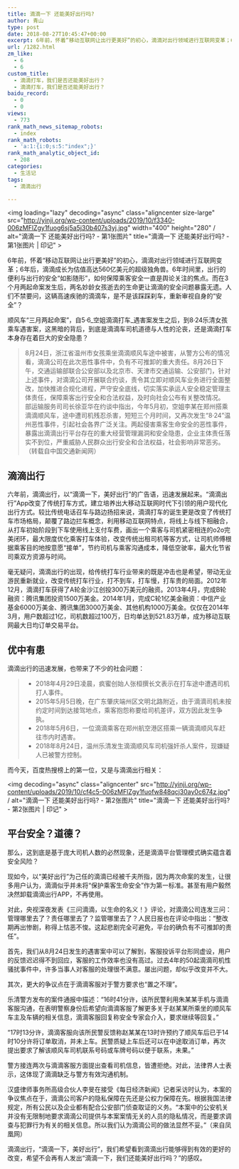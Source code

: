 ```yaml
---
title: 滴滴一下 还能美好出行吗?
author: 青山
type: post
date: 2018-08-27T10:45:47+00:00
excerpt: 6年前，怀着“移动互联网让出行更美好”的初心，滴滴对出行领域进行互联网变革；6年后，滴滴成长为估值高达560亿美元的超级独角兽。6年时间里，出行的便利与出行的安全“如影随形”，如何保障乘客安全一直是舆论关注的焦点。而在3个月两起命案发生后，两名妙龄女孩逝去的生命更让滴滴的安全问题暴露无遗。人们不禁要问，这辆高速疾驰的滴滴车，是不是该踩踩刹车，重新审视自身的“安全”？
url: /1282.html
zm_like:
  - 6
  - 6
custom_title:
  - 滴滴打车，我们是否还能美好出行？
  - 滴滴打车，我们是否还能美好出行？
baidu_record:
  - 0
  - 0
views:
  - 773
rank_math_news_sitemap_robots:
  - index
rank_math_robots:
  - 'a:1:{i:0;s:5:"index";}'
rank_math_analytic_object_id:
  - 208
categories:
  - 生活记
tags:
  - 滴滴出行

---
```

<img loading="lazy" decoding="async" class="aligncenter size-large" src="http://yinji.org/wp-content/uploads/2019/10/f3340-006zMFlZgy1fuog6sj5a5j30b407s3yj.jpg" width="400" height="280" / alt="滴滴一下 还能美好出行吗? - 第1张图片" title="滴滴一下 还能美好出行吗? - 第1张图片 | 印记" >

6年前，怀着“移动互联网让出行更美好”的初心，滴滴对出行领域进行互联网变革；6年后，滴滴成长为估值高达560亿美元的超级独角兽。6年时间里，出行的便利与出行的安全“如影随形”，如何保障乘客安全一直是舆论关注的焦点。而在3个月两起命案发生后，两名妙龄女孩逝去的生命更让滴滴的安全问题暴露无遗。人们不禁要问，这辆高速疾驰的滴滴车，是不是该踩踩刹车，重新审视自身的“安全”？

顺风车“三月两起命案”，自5·6_空姐滴滴打车_遇害案发生之后，到8·24乐清女孩乘车遇害案，这黑暗的背后，到底是滴滴车司机道德与人性的沦丧，还是滴滴打车本身存在着巨大的安全隐患？

<blockquote id="sc_xuk">
  <p>
    8月24日，浙江省温州市女孩乘坐滴滴顺风车途中被害，从警方公布的情况看，滴滴公司在此次恶性事件中，负有不可推卸的重大责任。8月26日下午，交通运输部联合公安部以及北京市、天津市交通运输、公安部门，针对上述事件，对滴滴公司开展联合约谈，责令其立即对顺风车业务进行全面整改，加快推进合规化进程，严守安全底线，切实落实承运人安全稳定管理主体责任，保障乘客出行安全和合法权益，及时向社会公布有关整改情况。 部运输服务司司长徐亚华在约谈中指出，今年5月初，空姐李某在郑州搭乘滴滴顺风车，途中遭司机残忍杀害，短短三个月时间，又再次发生“8·24”温州恶性事件，引起社会各界广泛关注。两起侵害乘客生命安全的恶性事件，暴露出滴滴出行平台存在的重大经营管理漏洞和安全隐患，企业主体责任落实不到位，严重威胁人民群众出行安全和合法权益，社会影响非常恶劣。（转载自中国交通新闻网）
  </p>
</blockquote>

## 滴滴出行

六年前，滴滴出行，以“滴滴一下，美好出行”的广告语，迅速发展起来。“滴滴出行”App改变了传统打车方式，建立培养出大移动互联网时代下引领的用户现代化出行方式。较比传统电话召车与路边扬招来说，滴滴打车的诞生更是改变了传统打车市场格局，颠覆了路边拦车概念，利用移动互联网特点，将线上与线下相融合，从打车初始阶段到下车使用线上支付车费，画出一个乘客与司机紧密相连的o2o完美闭环，最大限度优化乘客打车体验，改变传统出租司机等客方式，让司机师傅根据乘客目的地按意愿“接单”，节约司机与乘客沟通成本，降低空驶率，最大化节省司乘双方资源与时间。

毫无疑问，滴滴出行的出现，给传统打车行业带来的既是冲击也是希望，带动无业游民重新就业，改变传统打车行业，打不到车，打车慢，打车贵的局面。2012年12月，滴滴打车获得了A轮金沙江创投300万美元的融资。2013年4月，完成B轮融资：腾讯集团投资1500万美金。2014年1月，完成C轮1亿美金融资：中信产业基金6000万美金、腾讯集团3000万美金、其他机构1000万美金。仅仅在2014年3月，用户数超过1亿，司机数超过100万，日均单达到521.83万单，成为移动互联网最大日均订单交易平台。

## 优中有患

滴滴出行的迅速发展，也带来了不少的社会问题：

>   * 2018年4月29日凌晨，疯蜜创始人张桓撰长文表示在打车途中遭遇司机打人事件。
>   * 2015年5月5日晚，在广东肇庆端州区文明北路附近，由于滴滴司机未按约定时间到达接驾地点，乘客抱怨称要给司机差评，双方因此发生争执。
>   * 2018年5月6日，一位滴滴乘客在郑州航空港区搭乘一辆滴滴顺风车赶往市内时遇害。
>   * 2018年8月24日，温州乐清发生滴滴顺风车司机强奸杀人案件，现嫌疑人已被警方控制。

而今天，百度热搜榜上的第一位，又是与滴滴出行相关：

<img decoding="async" class="aligncenter" src="http://yinji.org/wp-content/uploads/2019/10/cf4c5-006zMFlZgy1fuofw848qcj30ay0c674z.jpg" / alt="滴滴一下 还能美好出行吗? - 第2张图片" title="滴滴一下 还能美好出行吗? - 第2张图片 | 印记" >

## 平台安全？道德？

那么，这到底是基于庞大司机人数的必然现象，还是滴滴平台管理模式确实蕴含着安全风险？

现如今，以“美好出行”为己任的滴滴已经被千夫所指，因为两次命案的发生，让很多用户认为，滴滴似乎并未将“保护乘客生命安全”作为第一标准。甚至有用户毅然决然卸载滴滴出行APP，不再使用。

对此，央视深夜发表《三问滴滴，以生命的名义！》评论，对滴滴公司连发三问：管理哪里去了？责任哪里去了？监管哪里去了？人民日报也在评论中指出：“整改期再出惨剧，称得上怙恶不悛。这起悲剧完全可避免，平台的确负有不可推卸的责任”。

首先，我们从8月24日发生的遇害案中可以了解到，客服投诉平台形同虚设，用户的反馈迟迟得不到回应，客服的工作效率也没有高过。过去4年的50起滴滴司机性骚扰事件中，许多当事人对客服的处理很不满意。屡出问题，却似乎改变并不大。

其次，更大的争议点在于滴滴客服对于警方要求也“置之不理”。

乐清警方发布的案件通报中描述：“16时41分许，该所民警利用朱某某手机与滴滴客服沟通，在表明警察身份后希望向滴滴客服了解更多关于赵某某所乘坐的顺风车车主及车辆的相关信息，滴滴客服回复称安全专家会介入，要求继续等回复。”

“17时13分许，滴滴客服向该所民警反馈称赵某某在13时许预约了顺风车后已于14时10分许将订单取消，并未上车。民警质疑上车后还可以在中途取消订单，再次提出要求了解该顺风车司机联系号码或车牌号码以便于联系，未果。”

警方接连两次与滴滴客服方面提出查看司机信息，皆遭拒绝。对此，法律界人士表示，这体现了滴滴缺乏与警方有效沟通机制。

汉盛律师事务所高级合伙人李旻在接受《每日经济新闻》记者采访时认为，本案的争议焦点在于，滴滴公司客户的隐私保障在先还是公权力保障在先。根据我国法律规定，所有公民以及企业都有配合公安部门侦查取证的义务。“本案中的公安机关并没有无限制地要求滴滴公司提供与本案案情无关的人员的隐私情况，而是要求调查与犯罪行为有关的相关信息。所以我们认为滴滴公司的做法显然不妥。”（来自凤凰网）

滴滴出行，“滴滴一下，美好出行”，我们希望看到滴滴出行能够得到有效的更好的改变，希望不会再有人发出“滴滴一下，我们还能美好出行吗？”的感叹。

&nbsp;

&nbsp;